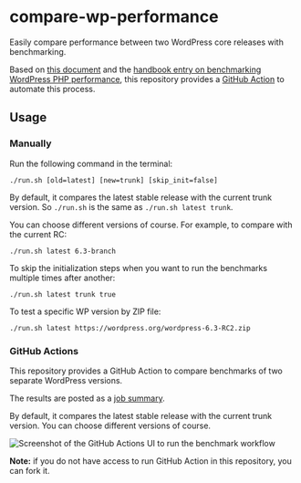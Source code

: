 # compare-wp-performance

Easily compare performance between two WordPress core releases with benchmarking.

Based on [this document](https://docs.google.com/document/d/1aionUJ9N35WWk3CwY5mfepRzf3psrJ0HJhw4B2Bsp_0/edit)
and the [handbook entry on benchmarking WordPress PHP performance](https://make.wordpress.org/performance/handbook/measuring-performance/benchmarking-php-performance-with-server-timing/#preparing-a-wordpress-site-for-server-timing-benchmarks),
this repository provides a [GitHub Action](https://github.com/features/actions) to automate this process.

## Usage

### Manually

Run the following command in the terminal:

```shell
./run.sh [old=latest] [new=trunk] [skip_init=false]
```

By default, it compares the latest stable release with the current trunk version. So `./run.sh` is the same as `./run.sh latest trunk`.

You can choose different versions of course. For example, to compare with the current RC:

```shell
./run.sh latest 6.3-branch
```

To skip the initialization steps when you want to run the benchmarks multiple times after another:

```shell
./run.sh latest trunk true
```

To test a specific WP version by ZIP file:

```shell
./run.sh latest https://wordpress.org/wordpress-6.3-RC2.zip
```

### GitHub Actions

This repository provides a GitHub Action to compare benchmarks of two separate WordPress versions.

The results are posted as a [job summary](https://github.blog/2022-05-09-supercharging-github-actions-with-job-summaries/).

By default, it compares the latest stable release with the current trunk version. You can choose different versions of course.

![Screenshot of the GitHub Actions UI to run the benchmark workflow](https://github.com/swissspidy/compare-wp-performance/assets/841956/b5cb4d93-6e51-458a-b25b-16bc17be8b3a)

**Note:** if you do not have access to run GitHub Action in this repository, you can fork it.
